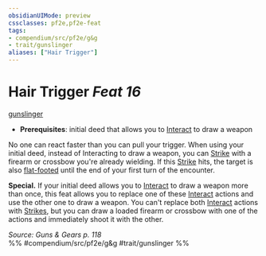 ```yaml
---
obsidianUIMode: preview
cssclasses: pf2e,pf2e-feat
tags:
- compendium/src/pf2e/g&g
- trait/gunslinger
aliases: ["Hair Trigger"]
---
```

# Hair Trigger  *Feat 16*  
[gunslinger](rules/traits/gunslinger-g-g.md "Gunslinger Class Trait")  

- **Prerequisites**: initial deed that allows you to [Interact](rules/actions/interact.md) to draw a weapon

No one can react faster than you can pull your trigger. When using your initial deed, instead of Interacting to draw a weapon, you can [Strike](rules/actions/strike.md) with a firearm or crossbow you're already wielding. If this [Strike](rules/actions/strike.md) hits, the target is also [flat-footed](rules/conditions.md#Flat-footed) until the end of your first turn of the encounter.

**Special.** If your initial deed allows you to [Interact](rules/actions/interact.md) to draw a weapon more than once, this feat allows you to replace one of these [Interact](rules/actions/interact.md) actions and use the other one to draw a weapon. You can't replace both [Interact](rules/actions/interact.md) actions with [Strikes](rules/actions/strike.md), but you can draw a loaded firearm or crossbow with one of the actions and immediately shoot it with the other.

*Source: Guns & Gears p. 118*  
%% #compendium/src/pf2e/g&g #trait/gunslinger %%